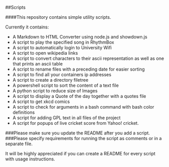 ##Scripts

####This repository contains simple utility scripts.

Currently it contains:

* A Markdown to HTML Converter using node.js and showdown.js
* A script to play the specified song in RhythmBox
* A script to automatically login to University Wifi
* A script to open wikipedia links
* A script to convert characters to their ascii representation as well as one that prints an ascii table
* A script to rename files with a preceding date for easier sorting
* A script to find all your containers ip addresses
* A script to create a directory filetree
* A powershell script to sort the content of a text file
* A python script to reduce size of Images
* A script to display a Quote of the day together with a quotes file
* A script to get xkcd comics
* A script to check for arguments in a bash command with bash color definitions
* A script for adding GPL text in all files of the project
* A script for popups of live cricket score from Yahoo! cricket.

###Please make sure you update the README after you add a script.
###Please specify requirements for running the script as comments or in a separate file.

It will be highly appreciated if you can create a README for every script with usage instructions.
